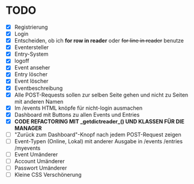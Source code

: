 # TODO

- [x] Registrierung
- [x] Login
- [x] Entscheiden, ob ich **for row in reader** oder ~~for line in reader~~ benutze
- [x] Eventersteller
- [x] Entry-System
- [x] logoff
- [x] Event anseher
- [x] Entry löscher
- [x] Event löscher
- [x] Eventbeschreibung
- [x] Alle POST-Requests sollen zur selben Seite gehen und nicht zu Seiten mit anderen Namen
- [x] Im /events HTML knöpfe für nicht-login ausmachen
- [x] Dashboard mit Buttons zu allen Events und Entries
- [x] **CODE REFACTORING MIT \_getdictreader\_() UND KLASSEN FÜR DIE MANAGER**
- [ ] "Zurück zum Dashboard"-Knopf nach jedem POST-Request zeigen
- [ ] Event-Typen (Online, Lokal) mit anderer Ausgabe in /events /entries /myevents
- [ ] Event Umänderer
- [ ] Account Umänderer
- [ ] Passwort Umänderer
- [ ] Kleine CSS Verschönerung
